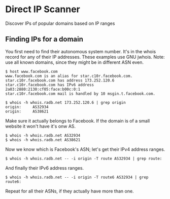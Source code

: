 # Direct IP Scanner

Discover IPs of popular domains based on IP ranges


## Finding IPs for a domain

You first need to find their autonomous system number. It's in the whois record for any of their IP addresses. These examples use GNU jwhois.
Note: use all known domains, since they might be in different ASN even.

```
$ host www.facebook.com
www.facebook.com is an alias for star.c10r.facebook.com.
star.c10r.facebook.com has address 173.252.120.6
star.c10r.facebook.com has IPv6 address 2a03:2880:2130:cf05:face:b00c:0:1
star.c10r.facebook.com mail is handled by 10 msgin.t.facebook.com.
```

```
$ whois -h whois.radb.net 173.252.120.6 | grep origin
origin:     AS32934
origin:     AS38621
```

Make sure it actually belongs to Facebook. If the domain is of a small website it won't have it's onw AS.

```
$ whois -h whois.radb.net AS32934
$ whois -h whois.radb.net AS38621
```

Now we know which is Facebook's ASN; let's get their IPv4 address ranges.

```
$ whois -h whois.radb.net -- -i origin -T route AS32934 | grep route: 
```

And finally their IPv6 address ranges.

```
$ whois -h whois.radb.net -- -i origin -T route6 AS32934 | grep route6:
```

Repeat for all their ASNs, if they actually have more than one.
